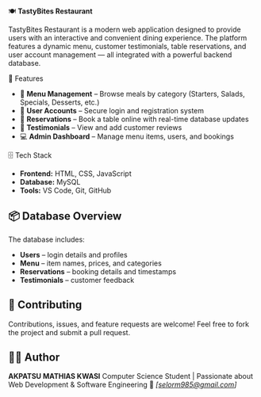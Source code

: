 

🍽️ **TastyBites Restaurant**

TastyBites Restaurant is a modern web application designed to provide users with an interactive and convenient dining experience. The platform features a dynamic menu, customer testimonials, table reservations, and user account management — all integrated with a powerful backend database.



🚀 Features

* 🧾 **Menu Management** – Browse meals by category (Starters, Salads, Specials, Desserts, etc.)
* 👥 **User Accounts** – Secure login and registration system
* 🍴 **Reservations** – Book a table online with real-time database updates
* 💬 **Testimonials** – View and add customer reviews
* 💻 **Admin Dashboard** – Manage menu items, users, and bookings



 🗄️ Tech Stack
* **Frontend:** HTML, CSS, JavaScript
* **Database:** MySQL 
* **Tools:** VS Code, Git, GitHub





## 📦 Database Overview

The database includes:
* **Users** – login details and profiles
* **Menu** – item names, prices, and categories
* **Reservations** – booking details and timestamps
* **Testimonials** – customer feedback



## 🤝 Contributing

Contributions, issues, and feature requests are welcome!
Feel free to fork the project and submit a pull request.



## 🧑‍💻 Author

**AKPATSU MATHIAS KWASI**
Computer Science Student | Passionate about Web Development & Software Engineering 
📧 *[[selorm985@gmail.com](mailto:your-email@example.com)]*

